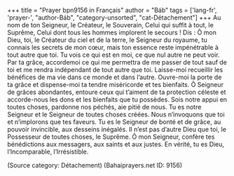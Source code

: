 +++
title = "Prayer bpn9156 in Français"
author = "Báb"
tags = ['lang-fr', 'prayer-', "author-Báb", "category-unsorted", "cat-Détachement"]
+++
Au nom de ton Seigneur, le Créateur, le Souverain, Celui qui suffit à tout, le Suprême, Celui dont tous les hommes implorent le secours ! Dis : Ô mon Dieu, toi, le Créateur du ciel et de la terre, le Seigneur du royaume, tu connais les secrets de mon cœur, mais ton essence reste impénétrable à tout autre que toi. Tu vois ce qui est en moi, ce que nul autre ne peut voir. Par ta grâce, accordemoi ce qui me permettra de me passer de tout sauf de toi et me rendra indépendant de tout autre que toi. Laisse-moi recueillir les bénéfices de ma vie dans ce monde et dans l’autre. Ouvre-moi la porte de ta grâce et dispense-moi ta tendre miséricorde et tes bienfaits.
Ô Seigneur de grâces abondantes, entoure ceux qui t’aiment de ta protection céleste et accorde-nous les dons et les bienfaits que tu possèdes. Sois notre appui en toutes choses, pardonne nos péchés, aie pitié de nous. Tu es notre Seigneur et le Seigneur de toutes choses créées. Nous n’invoquons que toi et n’implorons que tes faveurs. Tu es le Seigneur de bonté et de grâce, au pouvoir invincible, aux desseins inégalés. Il n’est pas d’autre Dieu que toi, le Possesseur de toutes choses, le Suprême.
Ô mon Seigneur, confère tes bénédictions aux messagers, aux saints et aux justes. En vérité, tu es Dieu, l’Incomparable, l’Irrésistible.

(Source category: Détachement)
(Bahaiprayers.net ID: 9156)
